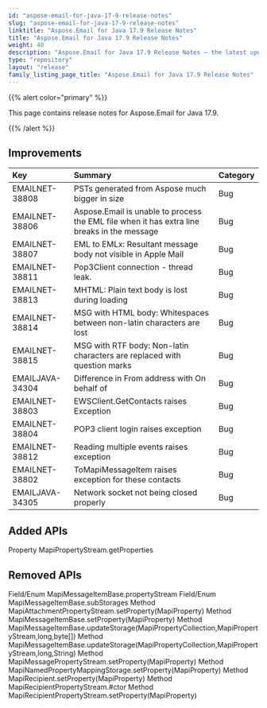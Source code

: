 ```yaml
---
id: "aspose-email-for-java-17-9-release-notes"
slug: "aspose-email-for-java-17-9-release-notes"
linktitle: "Aspose.Email for Java 17.9 Release Notes"
title: "Aspose.Email for Java 17.9 Release Notes"
weight: 40
description: "Aspose.Email for Java 17.9 Release Notes – the latest updates and fixes."
type: "repository"
layout: "release"
family_listing_page_title: "Aspose.Email for Java 17.9 Release Notes"
---
```


{{% alert color="primary" %}} 

This page contains release notes for Aspose.Email for Java 17.9.

{{% /alert %}} 
## **Improvements**

|**Key**|**Summary**|**Category**|
| :- | :- | :- |
|EMAILNET-38808|PSTs generated from Aspose much bigger in size|Bug|
|EMAILNET-38806|Aspose.Email is unable to process the EML file when it has extra line breaks in the message|Bug|
|EMAILNET-38807|EML to EMLx: Resultant message body not visible in Apple Mail|Bug|
|EMAILNET-38811|Pop3Client connection - thread leak.|Bug|
|EMAILNET-38813|MHTML: Plain text body is lost during loading|Bug|
|EMAILNET-38814|MSG with HTML body: Whitespaces between non-latin characters are lost|Bug|
|EMAILNET-38815|MSG with RTF body: Non-latin characters are replaced with question marks|Bug|
|EMAILJAVA-34304|Difference in From address with On behalf of|Bug|
|EMAILNET-38803|EWSClient.GetContacts raises Exception|Bug|
|EMAILNET-38804|POP3 client login raises exception|Bug|
|EMAILNET-38812|Reading multiple events raises exception|Bug|
|EMAILNET-38802|ToMapiMessageItem raises exception for these contacts|Bug|
|EMAILJAVA-34305|Network socket not being closed properly|Bug|

## **Added APIs**
Property MapiPropertyStream.getProperties
## **Removed APIs**
Field/Enum MapiMessageItemBase.propertyStream
Field/Enum MapiMessageItemBase.subStorages
Method MapiAttachmentPropertyStream.setProperty(MapiProperty)
Method MapiMessageItemBase.setProperty(MapiProperty)
Method MapiMessageItemBase.updateStorage(MapiPropertyCollection,MapiPropertyStream,long,byte[])
Method MapiMessageItemBase.updateStorage(MapiPropertyCollection,MapiPropertyStream,long,String)
Method MapiMessagePropertyStream.setProperty(MapiProperty)
Method MapiNamedPropertyMappingStorage.setProperty(MapiProperty)
Method MapiRecipient.setProperty(MapiProperty)
Method MapiRecipientPropertyStream.#ctor
Method MapiRecipientPropertyStream.setProperty(MapiProperty)
